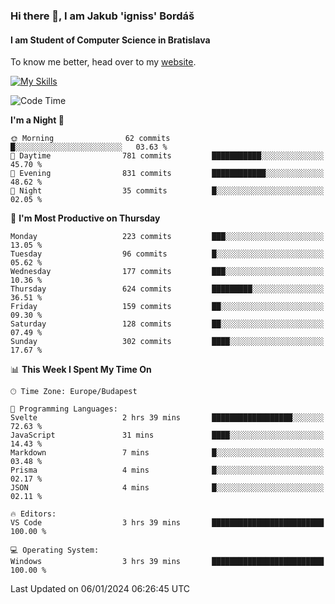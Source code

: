 ### Hi there 👋, I am Jakub 'igniss' Bordáš

#### I am Student of Computer Science in Bratislava
To know me better, head over to my [website](https://bordas.sk).

[![My Skills](https://skillicons.dev/icons?i=js,html,css,figma,svelte,java,kotlin,python,postgresql,typescript,nest,nodejs)](https://bordas.sk)


<!--START_SECTION:waka-->
![Code Time](http://img.shields.io/badge/Code%20Time-1%2C326%20hrs%201%20min-blue)

**I'm a Night 🦉** 

```text
🌞 Morning                62 commits          █░░░░░░░░░░░░░░░░░░░░░░░░   03.63 % 
🌆 Daytime                781 commits         ███████████░░░░░░░░░░░░░░   45.70 % 
🌃 Evening                831 commits         ████████████░░░░░░░░░░░░░   48.62 % 
🌙 Night                  35 commits          █░░░░░░░░░░░░░░░░░░░░░░░░   02.05 % 
```
📅 **I'm Most Productive on Thursday** 

```text
Monday                   223 commits         ███░░░░░░░░░░░░░░░░░░░░░░   13.05 % 
Tuesday                  96 commits          █░░░░░░░░░░░░░░░░░░░░░░░░   05.62 % 
Wednesday                177 commits         ███░░░░░░░░░░░░░░░░░░░░░░   10.36 % 
Thursday                 624 commits         █████████░░░░░░░░░░░░░░░░   36.51 % 
Friday                   159 commits         ██░░░░░░░░░░░░░░░░░░░░░░░   09.30 % 
Saturday                 128 commits         ██░░░░░░░░░░░░░░░░░░░░░░░   07.49 % 
Sunday                   302 commits         ████░░░░░░░░░░░░░░░░░░░░░   17.67 % 
```


📊 **This Week I Spent My Time On** 

```text
🕑︎ Time Zone: Europe/Budapest

💬 Programming Languages: 
Svelte                   2 hrs 39 mins       ██████████████████░░░░░░░   72.63 % 
JavaScript               31 mins             ████░░░░░░░░░░░░░░░░░░░░░   14.43 % 
Markdown                 7 mins              █░░░░░░░░░░░░░░░░░░░░░░░░   03.48 % 
Prisma                   4 mins              █░░░░░░░░░░░░░░░░░░░░░░░░   02.17 % 
JSON                     4 mins              █░░░░░░░░░░░░░░░░░░░░░░░░   02.11 % 

🔥 Editors: 
VS Code                  3 hrs 39 mins       █████████████████████████   100.00 % 

💻 Operating System: 
Windows                  3 hrs 39 mins       █████████████████████████   100.00 % 
```


 Last Updated on 06/01/2024 06:26:45 UTC
<!--END_SECTION:waka-->
